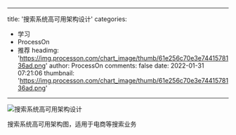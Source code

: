
---
title: '搜索系统高可用架构设计'
categories: 
 - 学习
 - ProcessOn
 - 推荐
headimg: 'https://img.processon.com/chart_image/thumb/61e256c70e3e7441578136ad.png'
author: ProcessOn
comments: false
date: 2022-01-31 07:21:06
thumbnail: 'https://img.processon.com/chart_image/thumb/61e256c70e3e7441578136ad.png'
---

<div>   
<img class="thumb" alt="搜索系统高可用架构设计" src="https://img.processon.com/chart_image/thumb/61e256c70e3e7441578136ad.png" referrerpolicy="no-referrer">
<p>搜索系统高可用架构图，适用于电商等搜索业务</p>  
</div>
            